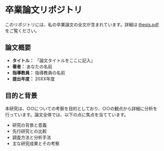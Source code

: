# 卒業論文リポジトリ

このリポジトリには、私の卒業論文の全文が含まれています。詳細は [thesis.pdf](./thesis.pdf) をご覧ください。

## 論文概要

- **タイトル：** 「論文タイトルをここに記入」
- **著者：** あなたの名前
- **指導教員：** 指導教員の名前
- **提出年度：** 20XX年度

## 目的と背景

本研究は、○○についての考察を目的としており、○○の観点から詳細に分析を行っています。論文全体では、以下の点に焦点を当てています。

- 研究の背景と意義
- 先行研究との比較
- 調査方法と分析手法
- 主な研究成果とその考察
